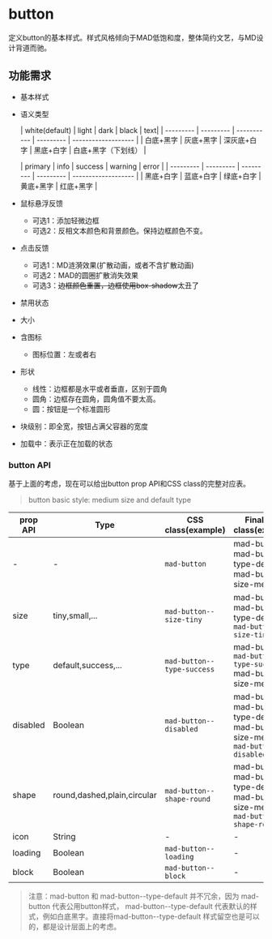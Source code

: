# button

定义button的基本样式。样式风格倾向于MAD低饱和度，整体简约文艺，与MD设计背道而驰。

## 功能需求

- 基本样式

- 语义类型

  | white(default)     | light     | dark        | black     | text|
        | --------- | --------- | ----------- | --------- | ------------------- |
  | 白底+黑字 | 灰底+黑字 | 深灰底+白字 | 黑底+白字 | 白底+黑字（下划线） |

  | primary   | info      | success   | warning   | error              |
        | --------- | --------- | --------- | --------- | ------------------- |
  | 黑底+白字 | 蓝底+白字 | 绿底+白字 | 黄底+黑字 | 红底+黑字 |

- 鼠标悬浮反馈

  - 可选1：添加轻微边框
  - 可选2：反相文本颜色和背景颜色。保持边框颜色不变。

- 点击反馈
  - 可选1：MD涟漪效果(扩散动画，或者不含扩散动画)
  - 可选2：MAD的圆圈扩散消失效果
  - 可选3：~~边框颜色重置，边框使用box-shadow~~太丑了

- 禁用状态

- 大小

- 含图标
  - 图标位置：左或者右
- 形状
  - 线性：边框都是水平或者垂直，区别于圆角
  - 圆角：边框存在圆角，圆角值不要太高。
  - 圆：按钮是一个标准圆形

- 块级别：即全宽，按钮占满父容器的宽度

- 加载中：表示正在加载的状态

### button API

基于上面的考虑，现在可以给出button prop API和CSS class的完整对应表。

> button basic style: medium size and default type

| prop API | Type                        | CSS class(example)         | Final CSS class(example)                                     |
| -------- | --------------------------- | -------------------------- | ------------------------------------------------------------ |
| -        | -                           | `mad-button`               | mad-button mad-button--type-default mad-button--size-medium  |
| size     | tiny,small,...              | `mad-button--size-tiny`    | mad-button mad-button--type-default `mad-button--size-tiny`  |
| type     | default,success,...         | `mad-button--type-success` | mad-button `mad-button--type-success` mad-button--size-medium |
| disabled | Boolean                     | `mad-button--disabled`| mad-button mad-button--type-default mad-button--size-medium `mad-button--disabled` |
| shape    | round,dashed,plain,circular | `mad-button--shape-round`|mad-button mad-button--type-default mad-button--size-medium `mad-button--shape-round` |
| icon     | String                      | -                          | -                                                            |
| loading  | Boolean                     | `mad-button--loading`                       | -                                                            |
| block  | Boolean                     | `mad-button--block`                          | -                                                            |

> 注意：mad-button 和 mad-button--type-default 并不冗余，因为 mad-button 代表公用button样式，
> mad-button--type-default 代表默认的样式，例如白底黑字。直接将mad-button--type-default
> 样式留空也是可以的，都是设计层面上的考虑。







